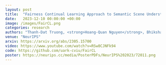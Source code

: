 ```yaml
---
layout: post
title:  "Fairness Continual Learning Approach to Semantic Scene Understanding in Open-World Environments"
date:   2023-12-10 00:00:00 +00:00
image: /images/FairCL.png
categories: research
authors: "Thanh-Dat Truong, <strong>Hoang-Quan Nguyen</strong>, Bhiksha Raj, Khoa Luu"
venue: "NeurIPS"
arxiv: https://arxiv.org/abs/2305.15700
video: https://www.youtube.com/watch?v=RSw8CJNFk94
code: https://github.com/uark-cviu/FairCL
poster: https://neurips.cc/media/PosterPDFs/NeurIPS%202023/72011.png
---
```

